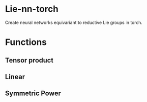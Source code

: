 # Lie-nn-torch

Create neural networks equivariant to reductive Lie groups in torch.

# Functions

## Tensor product 

## Linear

## Symmetric Power
